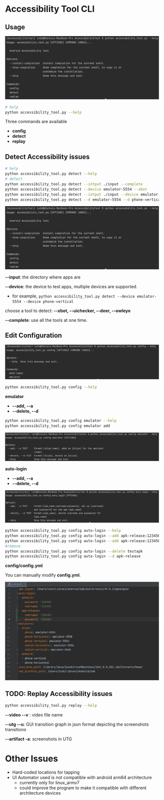# Accessibility Tool CLI

## Usage

![image-20220701214621933](./images/toolhelp.png)

```bash
# help
python accessibility_tool.py --help
```

Three commands are available

- **config**
- **detect**
- **replay**

## Detect Accessibility issues

```bash
# help
python accessibility_tool.py detect --help
# detect
python accessibility_tool.py detect --intput ./input --complete
python accessibility_tool.py detect --device emulator-5554 --xbot
python accessibility_tool.py detect --intput ./input --device emulator-5554 --xbot --uichecker
python accessibility_tool.py detect --d emulator-5554 --d phone-vertical --xbot --uichecker
```

![image-20220701212854343](./images/toolhelp.png)

**--input**: the directory where apps are

**--device**: the device to test apps, multiple devices are supported.

- for example, `python accessibility_tool.py detect --device emulator-5554 --device phone-vertical`

choose a tool to detect: **--xbot, --uichecker, --deer, --owleye**

**--complete**: use all the tools at one time.

## Edit Configuration

![image-20220701213555066](./images/confighelp.png)

```sh
python accessibility_tool.py config --help
```

**emulator**

- **--add, --a**
- **--delete, --d**

````sh
python accessibility_tool.py config emulator --help
python accessibility_tool.py config emulator add 
````

![image-20220701214506128](./images/emulatorhelp.png)

**auto-login**

- **--add, --a**
- **--delete, --d**

![image-20220701213924455](./images/autologin.png)

```sh
python accessibility_tool.py config auto-login --help
python accessibility_tool.py config auto-login --add apk-release:123456:123456 
python accessibility_tool.py config auto-login --add apk-release:123456:123456 -add video_app:123456:123456
#remove
python accessibility_tool.py config auto-login --delete testapk
python accessibility_tool.py config auto-login --d apk-release
```

**config/config.yml**

You can manually modify **config.yml**.

![image-20220701222244218](./images/configyamlfile.png)

## TODO: Replay Accessibility issues

```bash
python accessibility_tool.py replay --help
```

**--video --v** : video file name

**--utg --u**: GUI transition graph in json format depicting the screenshots transitions

**--artifact -a**: screenshots in UTG

# Other Issues

- Hard-coded locations for tapping
- UI Automator used is not compatible with android arm64 architecture
  - currently only for linux_armv7
  - could improve the program to make it compatible with different architecture devices

